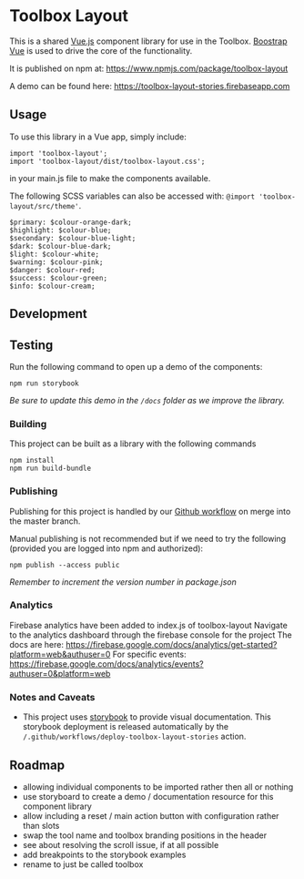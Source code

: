 # Toolbox Layout

This is a shared [Vue.js](https://vuejs.org) component library for use in the Toolbox. [Boostrap Vue](https://bootstrap-vue.js.org/) is used to drive the core of the functionality.

It is published on npm at: https://www.npmjs.com/package/toolbox-layout

A demo can be found here: https://toolbox-layout-stories.firebaseapp.com

## Usage
To use this library in a Vue app, simply include:
```
import 'toolbox-layout';
import 'toolbox-layout/dist/toolbox-layout.css';
```
in your main.js file to make the components available.

The following SCSS variables can also be accessed with: `@import 'toolbox-layout/src/theme'`.
```
$primary: $colour-orange-dark;
$highlight: $colour-blue;
$secondary: $colour-blue-light;
$dark: $colour-blue-dark;
$light: $colour-white;
$warning: $colour-pink;
$danger: $colour-red;
$success: $colour-green;
$info: $colour-cream;
```

## Development

## Testing
Run the following command to open up a demo of the components:
```
npm run storybook
```
_Be sure to update this demo in the `/docs` folder as we improve the library._

### Building
This project can be built as a library with the following commands
```
npm install
npm run build-bundle
```

### Publishing
Publishing for this project is handled by our [Github workflow](/.gitub/workflows/publish-on-push-to-master) on merge into the master branch.

Manual publishing is not recommended but if we need to try the following (provided you are logged into npm and authorized):
```
npm publish --access public
```
_Remember to increment the version number in package.json_

### Analytics
Firebase analytics have been added to index.js of toolbox-layout
Navigate to the analytics dashboard through the firebase console for the project
The docs are here:
https://firebase.google.com/docs/analytics/get-started?platform=web&authuser=0
For specific events:
https://firebase.google.com/docs/analytics/events?authuser=0&platform=web

### Notes and Caveats
- This project uses [storybook](https://storybook.js.org/) to provide visual documentation. This storybook deployment is released automatically by the  `/.github/workflows/deploy-toolbox-layout-stories` action.

## Roadmap
- allowing individual components to be imported rather then all or nothing
- use storyboard to create a demo / documentation resource for this component library
- allow including a reset / main action button with configuration rather than slots
- swap the tool name and toolbox branding positions in the header
- see about resolving the scroll issue, if at all possible
- add breakpoints to the storybook examples
- rename to just be called toolbox